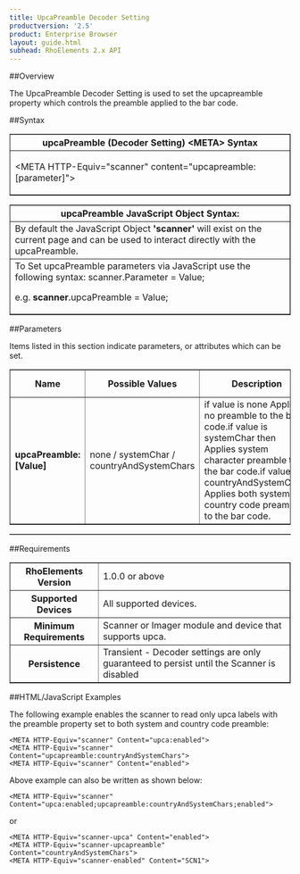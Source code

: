 ```yaml
---
title: UpcaPreamble Decoder Setting
productversion: '2.5'
product: Enterprise Browser
layout: guide.html
subhead: RhoElements 2.x API
---
```


##Overview

The UpcaPreamble Decoder Setting is used to set the upcapreamble property which controls the preamble applied to the bar code.

##Syntax

<table class="facelift" style="width:100%" border="1" padding="5px"> <tr><th class="tableHeading">upcaPreamble (Decoder Setting) &lt;META&gt; Syntax
</th></tr><tr><td class="clsSyntaxCells clsOddRow"><p>&lt;META HTTP-Equiv="scanner" content="upcapreamble:[parameter]"&gt;</p></td></tr></table>
<table class="facelift" style="width:100%" border="1" padding="5px"> <tr><th class="tableHeading">upcaPreamble JavaScript Object Syntax:</th></tr><tr><td class="clsSyntaxCells clsOddRow">
By default the JavaScript Object <b>'scanner'</b> will exist on the current page and can be used to interact directly with the upcaPreamble.
</td></tr><tr><td class="clsSyntaxCells clsEvenRow">
To Set upcaPreamble parameters via JavaScript use the following syntax: scanner.Parameter = Value;
<P />e.g. <b>scanner</b>.upcaPreamble = Value;
</td></tr></table>

##Parameters


Items listed in this section indicate parameters, or attributes which can be set.
<table class="facelift" style="width:100%" border="1" padding="5px"> <col width="20%" /><col width="20%" /><col width="38%" /><col width="22%" /><tr><th class="tableHeading">Name</th><th class="tableHeading">Possible Values</th><th class="tableHeading">Description</th><th class="tableHeading">Default Value</th></tr><tr><td class="clsSyntaxCells clsOddRow"><b>upcaPreamble:[Value]
</b></td><td class="clsSyntaxCells clsOddRow">none / systemChar / countryAndSystemChars</td><td class="clsSyntaxCells clsOddRow">if value is none Applies no preamble to the bar code.if value is systemChar then Applies system character preamble to the bar code.if value is countryAndSystemChars Applies both system and country code preamble to the bar code.</td><td class="clsSyntaxCells clsOddRow">Device specific</td></tr></table>
<table class="facelift" style="width:100%" border="1" padding="5px"> <col width="78%" /><col width="8%" /><col width="1%" /><col width="5%" /><col width="1%" /><col width="5%" /><col width="2%" /></table>





##Requirements

<table class="facelift" style="width:100%" border="1" padding="5px"> <tr><th class="tableHeading">RhoElements Version</th><td class="clsSyntaxCell clsEvenRow">1.0.0 or above
</td></tr><tr><th class="tableHeading">Supported Devices</th><td class="clsSyntaxCell clsOddRow">All supported devices.</td></tr><tr><th class="tableHeading">Minimum Requirements</th><td class="clsSyntaxCell clsOddRow">Scanner or Imager module and device that supports upca.</td></tr><tr><th class="tableHeading">Persistence</th><td class="clsSyntaxCell clsEvenRow">Transient - Decoder settings are only guaranteed to persist until the Scanner is disabled</td></tr></table>


##HTML/JavaScript Examples

The following example enables the scanner to read only upca labels with the preamble property set to both system and country code preamble:

	<META HTTP-Equiv="scanner" Content="upca:enabled">
	<META HTTP-Equiv="scanner" Content="upcapreamble:countryAndSystemChars">
	<META HTTP-Equiv="scanner" Content="enabled">
	
Above example can also be written as shown below:

	<META HTTP-Equiv="scanner" Content="upca:enabled;upcapreamble:countryAndSystemChars;enabled">
	
or

	<META HTTP-Equiv="scanner-upca" Content="enabled">
	<META HTTP-Equiv="scanner-upcapreamble" Content="countryAndSystemChars">
	<META HTTP-Equiv="scanner-enabled" Content="SCN1">
	





